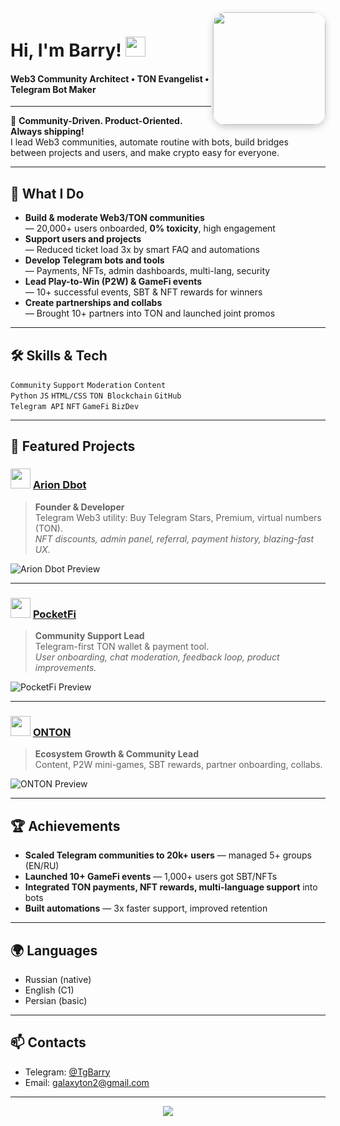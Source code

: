 <img align="right" width="180" src="https://avatars.githubusercontent.com/galaton2" style="border-radius: 20px; box-shadow:0 4px 12px #0003;" />

# Hi, I'm Barry! <img src="https://media.giphy.com/media/hvRJCLFzcasrR4ia7z/giphy.gif" width="32"/>

#### Web3 Community Architect • TON Evangelist • Telegram Bot Maker

---

🌟 **Community-Driven. Product-Oriented. Always shipping!**  
I lead Web3 communities, automate routine with bots, build bridges between projects and users, and make crypto easy for everyone.

---

## 🚀 What I Do

- **Build & moderate Web3/TON communities**  
  — 20,000+ users onboarded, <b>0% toxicity</b>, high engagement  
- **Support users and projects**  
  — Reduced ticket load 3x by smart FAQ and automations  
- **Develop Telegram bots and tools**  
  — Payments, NFTs, admin dashboards, multi-lang, security  
- **Lead Play-to-Win (P2W) & GameFi events**  
  — 10+ successful events, SBT & NFT rewards for winners  
- **Create partnerships and collabs**  
  — Brought 10+ partners into TON and launched joint promos

---

## 🛠️ Skills & Tech

`Community` `Support` `Moderation` `Content`  
`Python` `JS` `HTML/CSS` `TON Blockchain` `GitHub`  
`Telegram API` `NFT` `GameFi` `BizDev`

---

## 📸 Featured Projects

### <img src="https://raw.githubusercontent.com/YOUR_USERNAME/arion-dbot/main/preview.png" width="32"/> [Arion Dbot](https://t.me/Arion_dbot)
> **Founder & Developer**  
> Telegram Web3 utility: Buy Telegram Stars, Premium, virtual numbers (TON).  
> *NFT discounts, admin panel, referral, payment history, blazing-fast UX.*

![Arion Dbot Preview](https://raw.githubusercontent.com/YOUR_USERNAME/arion-dbot/main/preview.png)

---

### <img src="https://raw.githubusercontent.com/YOUR_USERNAME/pocketfi/main/preview.png" width="32"/> [PocketFi](https://t.me/Pocketfi)
> **Community Support Lead**  
> Telegram-first TON wallet & payment tool.  
> *User onboarding, chat moderation, feedback loop, product improvements.*

![PocketFi Preview](https://raw.githubusercontent.com/YOUR_USERNAME/pocketfi/main/preview.png)

---

### <img src="https://raw.githubusercontent.com/YOUR_USERNAME/onton/main/preview.png" width="32"/> [ONTON](https://t.me/ontonlive)
> **Ecosystem Growth & Community Lead**  
> Content, P2W mini-games, SBT rewards, partner onboarding, collabs.

![ONTON Preview](https://raw.githubusercontent.com/YOUR_USERNAME/onton/main/preview.png)

---

## 🏆 Achievements

- **Scaled Telegram communities to 20k+ users** — managed 5+ groups (EN/RU)
- **Launched 10+ GameFi events** — 1,000+ users got SBT/NFTs
- **Integrated TON payments, NFT rewards, multi-language support** into bots
- **Built automations** — 3x faster support, improved retention

---

## 🌍 Languages

- Russian (native)
- English (C1)
- Persian (basic)

---

## 📫 Contacts

- Telegram: [@TgBarry](https://t.me/TgBarry)
- Email: galaxyton2@gmail.com

---

<p align="center">
  <img src="https://github-readme-stats.vercel.app/api?username=YOUR_USERNAME&show_icons=true&count_private=true&theme=radical" />
</p>

